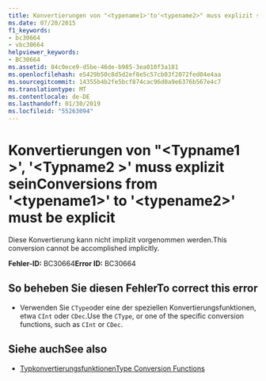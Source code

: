 ```yaml
---
title: Konvertierungen von "<typename1>'to'<typename2>" muss explizit sein
ms.date: 07/20/2015
f1_keywords:
- bc30664
- vbc30664
helpviewer_keywords:
- BC30664
ms.assetid: 84c0ece9-d5be-46de-b985-3ea010f3a181
ms.openlocfilehash: e5429b50c8d5d2ef8e5c57cb03f2072fed04e4aa
ms.sourcegitcommit: 14355b4b2fe5bcf874cac96d0a9e6376b567e4c7
ms.translationtype: MT
ms.contentlocale: de-DE
ms.lasthandoff: 01/30/2019
ms.locfileid: "55263094"
---
```

# <a name="conversions-from-typename1-to-typename2-must-be-explicit"></a><span data-ttu-id="a8ee6-102">Konvertierungen von "\<Typname1 >', '\<Typname2 >' muss explizit sein</span><span class="sxs-lookup"><span data-stu-id="a8ee6-102">Conversions from '\<typename1>' to '\<typename2>' must be explicit</span></span>
<span data-ttu-id="a8ee6-103">Diese Konvertierung kann nicht implizit vorgenommen werden.</span><span class="sxs-lookup"><span data-stu-id="a8ee6-103">This conversion cannot be accomplished implicitly.</span></span>  
  
 <span data-ttu-id="a8ee6-104">**Fehler-ID:** BC30664</span><span class="sxs-lookup"><span data-stu-id="a8ee6-104">**Error ID:** BC30664</span></span>  
  
## <a name="to-correct-this-error"></a><span data-ttu-id="a8ee6-105">So beheben Sie diesen Fehler</span><span class="sxs-lookup"><span data-stu-id="a8ee6-105">To correct this error</span></span>  
  
-   <span data-ttu-id="a8ee6-106">Verwenden Sie `CType`oder eine der speziellen Konvertierungsfunktionen, etwa `CInt` oder `CDec`.</span><span class="sxs-lookup"><span data-stu-id="a8ee6-106">Use the `CType`, or one of the specific conversion functions, such as `CInt` or `CDec`.</span></span>  
  
## <a name="see-also"></a><span data-ttu-id="a8ee6-107">Siehe auch</span><span class="sxs-lookup"><span data-stu-id="a8ee6-107">See also</span></span>
- [<span data-ttu-id="a8ee6-108">Typkonvertierungsfunktionen</span><span class="sxs-lookup"><span data-stu-id="a8ee6-108">Type Conversion Functions</span></span>](../../visual-basic/language-reference/functions/type-conversion-functions.md)
